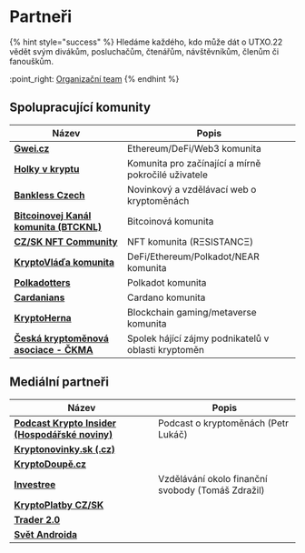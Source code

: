 # Partneři

{% hint style="success" %}
Hledáme každého, kdo může dát o UTXO.22 vědět svým divákům, posluchačům, čtenářům, návštěvníkům, členům či fanouškům.

:point\_right: [Organizační team](organizacni-team/)
{% endhint %}

## Spolupracující komunity

| Název                                                                   | Popis                                               |
| ----------------------------------------------------------------------- | --------------------------------------------------- |
| [**Gwei.cz**](https://twitter.com/gweicz)                               | Ethereum/DeFi/Web3 komunita                         |
| [**Holky v kryptu**](https://twitter.com/holkyvkryptu)                  | Komunita pro začínající a mírně pokročilé uživatele |
| [**Bankless Czech**](https://twitter.com/banklesscz)                    | Novinkový a vzdělávací web o kryptoměnách           |
| [**Bitcoinovej Kanál komunita (BTCKNL)**](https://discord.gg/HWG9Erm)   | Bitcoinová komunita                                 |
| [**CZ/SK NFT Community**](https://discord.gg/X4MV9Pn5P8)                | NFT komunita (RΞSISTANCΞ)                           |
| [**KryptoVláďa komunita**](https://discord.gg/RHmhNGN)                  | DeFi/Ethereum/Polkadot/NEAR komunita                |
| [**Polkadotters**](https://twitter.com/PolkadottersS)                   | Polkadot komunita                                   |
| [**Cardanians**](https://twitter.com/Cardanians_io)                     | Cardano komunita                                    |
| [**KryptoHerna**](https://twitter.com/hernakrypto)                      | Blockchain gaming/metaverse komunita                |
| [**Česká kryptoměnová asociace - ČKMA**](https://twitter.com/CeskaCkma) | Spolek hájící zájmy podnikatelů v oblasti kryptoměn |

## Mediální partneři

| Název                                                                                     | Popis                                             |
| ----------------------------------------------------------------------------------------- | ------------------------------------------------- |
| [**Podcast Krypto Insider (Hospodářské noviny)**](https://podcasty.hn.cz/krypto-insider/) | Podcast o kryptoměnách (Petr Lukáč)               |
| [**Kryptonovinky.sk (.cz)**](https://www.kryptonovinky.sk/)                               |                                                   |
| [**KryptoDoupě.cz**](https://www.kryptodoupe.cz/)                                         |                                                   |
| [**Investree**](https://investree.cz/)                                                    | Vzdělávání okolo finanční svobody (Tomáš Zdražil) |
| [**KryptoPlatby CZ/SK**](https://linktr.ee/kryptoplatby)                                  |                                                   |
| [**Trader 2.0**](https://twitter.com/Trader_20_)                                          |                                                   |
| [**Svět Androida**](https://www.svetandroida.cz/)                                         |                                                   |

